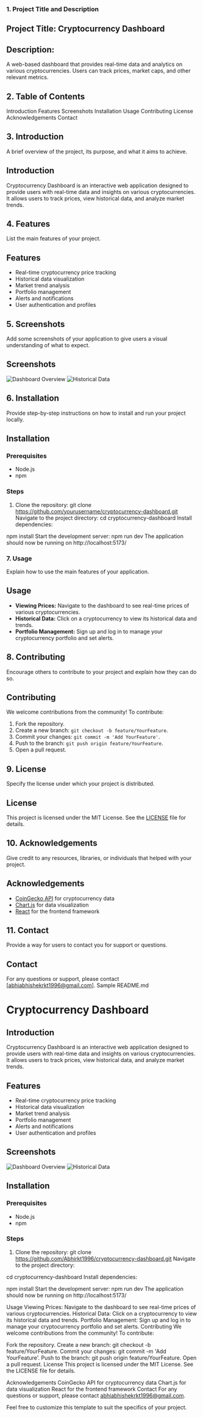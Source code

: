 ### 1. Project Title and Description
## Project Title: Cryptocurrency Dashboard

## Description:
A web-based dashboard that provides real-time data and analytics on various cryptocurrencies. Users can track prices, market caps, and other relevant metrics.

## 2. Table of Contents
Introduction
Features
Screenshots
Installation
Usage
Contributing
License
Acknowledgements
Contact

## 3. Introduction
A brief overview of the project, its purpose, and what it aims to achieve.

## Introduction
Cryptocurrency Dashboard is an interactive web application designed to provide users with real-time data and insights on various cryptocurrencies. It allows users to track prices, view historical data, and analyze market trends.

## 4. Features
List the main features of your project.

## Features
- Real-time cryptocurrency price tracking
- Historical data visualization
- Market trend analysis
- Portfolio management
- Alerts and notifications
- User authentication and profiles
## 5. Screenshots
Add some screenshots of your application to give users a visual understanding of what to expect.

## Screenshots
![Dashboard Overview](path/to/screenshot1.png)
![Historical Data](path/to/screenshot2.png)

## 6. Installation
Provide step-by-step instructions on how to install and run your project locally.

## Installation

### Prerequisites
- Node.js
- npm

### Steps
1. Clone the repository:
   git clone https://github.com/yourusername/cryptocurrency-dashboard.git
Navigate to the project directory:
cd cryptocurrency-dashboard
Install dependencies:

npm install
Start the development server:
npm run dev
The application should now be running on http://localhost:5173/

### 7. Usage
Explain how to use the main features of your application.

## Usage
- **Viewing Prices:** Navigate to the dashboard to see real-time prices of various cryptocurrencies.
- **Historical Data:** Click on a cryptocurrency to view its historical data and trends.
- **Portfolio Management:** Sign up and log in to manage your cryptocurrency portfolio and set alerts.
  
## 8. Contributing
Encourage others to contribute to your project and explain how they can do so.

## Contributing
We welcome contributions from the community! To contribute:

1. Fork the repository.
2. Create a new branch: `git checkout -b feature/YourFeature`.
3. Commit your changes: `git commit -m 'Add YourFeature'`.
4. Push to the branch: `git push origin feature/YourFeature`.
5. Open a pull request.

## 9. License
Specify the license under which your project is distributed.

## License
This project is licensed under the MIT License. See the [LICENSE](LICENSE) file for details.

## 10. Acknowledgements
Give credit to any resources, libraries, or individuals that helped with your project.

## Acknowledgements
- [CoinGecko API](https://www.coingecko.com/en/api) for cryptocurrency data
- [Chart.js](https://www.chartjs.org/) for data visualization
- [React](https://reactjs.org/) for the frontend framework

## 11. Contact
Provide a way for users to contact you for support or questions.

## Contact
For any questions or support, please contact [abhiabhishekrkt1996@gmail.com].
Sample README.md

# Cryptocurrency Dashboard

## Introduction
Cryptocurrency Dashboard is an interactive web application designed to provide users with real-time data and insights on various cryptocurrencies. It allows users to track prices, view historical data, and analyze market trends.

## Features
- Real-time cryptocurrency price tracking
- Historical data visualization
- Market trend analysis
- Portfolio management
- Alerts and notifications
- User authentication and profiles

## Screenshots
![Dashboard Overview](path/to/screenshot1.png)
![Historical Data](path/to/screenshot2.png)

## Installation

### Prerequisites
- Node.js
- npm

### Steps
1. Clone the repository:
   git clone https://github.com/Abhirkt1996/cryptocurrency-dashboard.git
Navigate to the project directory:

cd cryptocurrency-dashboard
Install dependencies:

npm install
Start the development server:
npm run dev
The application should now be running on http://localhost:5173/

Usage
Viewing Prices: Navigate to the dashboard to see real-time prices of various cryptocurrencies.
Historical Data: Click on a cryptocurrency to view its historical data and trends.
Portfolio Management: Sign up and log in to manage your cryptocurrency portfolio and set alerts.
Contributing
We welcome contributions from the community! To contribute:

Fork the repository.
Create a new branch: git checkout -b feature/YourFeature.
Commit your changes: git commit -m 'Add YourFeature'.
Push to the branch: git push origin feature/YourFeature.
Open a pull request.
License
This project is licensed under the MIT License. See the LICENSE file for details.

Acknowledgements
CoinGecko API for cryptocurrency data
Chart.js for data visualization
React for the frontend framework
Contact
For any questions or support, please contact abhiabhishekrkt1996@gmail.com.

Feel free to customize this template to suit the specifics of your project.
